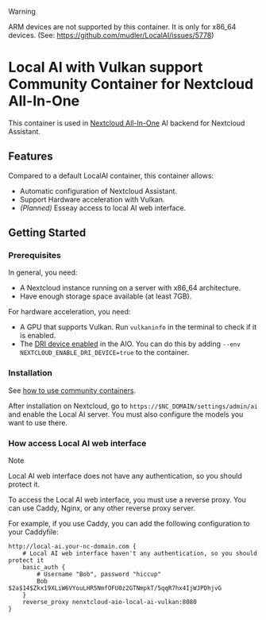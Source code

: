 > [!WARNING]
> ARM devices are not supported by this container. It is only for x86_64 devices. (See: https://github.com/mudler/LocalAI/issues/5778)


# Local AI with Vulkan support Community Container for Nextcloud All-In-One

This container is used in [Nextcloud All-In-One](https://github.com/nextcloud/all-in-one/tree/main/community-containers/local-ai-vulkan) AI backend for Nextcloud Assistant.

## Features

Compared to a default LocalAI container, this container allows:
- Automatic configuration of Nextcloud Assistant.
- Support Hardware acceleration with Vulkan.
- *(Planned)* Esseay access to local AI web interface.

## Getting Started

### Prerequisites

In general, you need:
- A Nextcloud instance running on a server with x86_64 architecture.
- Have enough storage space available (at least 7GB).

For hardware acceleration, you need:
- A GPU that supports Vulkan. Run `vulkaninfo` in the terminal to check if it is enabled.
- The [DRI device enabled](https://github.com/nextcloud/all-in-one/tree/main#with-open-source-drivers-mesa-for-amd-intel-and-new-drivers-nouveau-for-nvidia) in the AIO. You can do this by adding `--env NEXTCLOUD_ENABLE_DRI_DEVICE=true` to the container.

### Installation

See [how to use community containers](https://github.com/nextcloud/all-in-one/tree/main/community-containers#how-to-use-this).

After installation on Nextcloud, go to `https://$NC_DOMAIN/settings/admin/ai` and enable the Local AI server.
You must also configure the models you want to use there.

### How access Local AI web interface

> [!NOTE]
> Local AI web interface does not have any authentication, so you should protect it.

To access the Local AI web interface, you must use a reverse proxy. You can use Caddy, Nginx, or any other reverse proxy server.

For example, if you use Caddy, you can add the following configuration to your Caddyfile:

```Caddyfile
http://local-ai.your-nc-domain.com {
    # Local AI web interface haven't any authentication, so you should protect it
    basic_auth {
        # Username "Bob", password "hiccup"
        Bob $2a$14$Zkx19XLiW6VYouLHR5NmfOFU0z2GTNmpkT/5qqR7hx4IjWJPDhjvG
    }
    reverse_proxy nenxtcloud-aio-local-ai-vulkan:8080
}
```